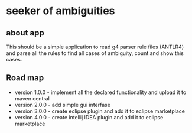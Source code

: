 # seeker of ambiguities

## about app

This should be a simple application to read g4 parser rule files (ANTLR4) 
and parse all the rules to find all cases of ambiguity, count and show this cases.

## Road map

- version 1.0.0 - implement all the declared functionality and upload it to maven central
- version 2.0.0 - add simple gui interfase
- version 3.0.0 - create eclipse plugin and add it to eclipse marketplace
- version 4.0.0 - create intellij IDEA plugin and add it to eclipse marketplace